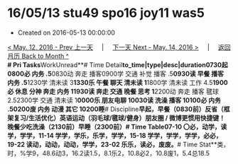 # 16/05/13 stu49 spo16 joy11 was5

* Created on 2016-05-13 00:00:00

[&lt; May. 12, 2016 - Prev 上一天](d12.md)     \|     [下一天 Next - May. 14, 2016 &gt;](d14.md)     \|     [返回月历 Back to Month ^](index.md)   
**\# Pri Tasks**WorkUnread**\# Time Detail**to\_time\|type\|desc\|duration0730起0800必 内务 .5**0830动 奔走 播客0900学 交通 补觉 播客 .5**0930读 早餐 播客 内务 .5**1230学 清未读 3**1330乐 午餐 聊天 清未读 1**1800学 清未读 工作 4.5**1900必 休息 分神 奔走 内务 11930读 奔走 交通 晚餐 思考 1**2200动 奔走 播客 毽球 2.52300学 交通 清未读 1**0000乐 朋友电聊 10030读 洗澡 播客 10100必 内务 .50200废 内务 动漫 其它 10200睡**\# Discipline**早起，早餐（0830前）**反省（框架复习/生活优化）**英语运动（羽毛球/毽球/健身）朋友圈 / 微博更惯用快捷键！晚餐少吃洗澡（2130前）早睡（2300前）**\# Time Table**07-10 〇必，动学，读学，学学，11-14 学学，学乐，乐学，学学，15-18 学学，学学，学学，必必，19-22 读动，动动，动动，学学，23-02 乐乐，读必，废废。**\# Time Stat**类，时，%学9，48.6动3，16.2读1.5，8.1乐2，10.8必2，10.8废1，5.4总18.5

